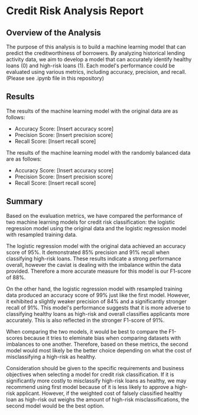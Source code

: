 # Credit Risk Analysis Report
## Overview of the Analysis

The purpose of this analysis is to build a machine learning model that can predict the creditworthiness of borrowers. By analyzing historical lending activity data, we aim to develop a model that can accurately identify healthy loans (0) and high-risk loans (1). Each model's performance could be evaluated using various metrics, including accuracy, precision, and recall. (Please see .ipynb file in this repository)

## Results
The results of the machine learning model with the original data are as follows:

* Accuracy Score: [Insert accuracy score]
* Precision Score: [Insert precision score]
* Recall Score: [Insert recall score]

The results of the machine learning model with the randomly balanced data are as follows:

* Accuracy Score: [Insert accuracy score]
* Precision Score: [Insert precision score]
* Recall Score: [Insert recall score]


## Summary

Based on the evaluation metrics, we have compared the performance of two machine learning models for credit risk classification: the logistic regression model using the original data and the logistic regression model with resampled training data.

The logistic regression model with the original data achieved an accuracy score of 95%. It demonstrated 85% precision and 91% recall when classifying high-risk loans. These results indicate a strong performance overall, however the caviat is dealing with the imbalance within the data provided. Therefore a more accurate measure for this model is our F1-score of 88%.

On the other hand, the logistic regression model with resampled training data produced an accuracy score of 99% just like the first model. However, it exhibited a slightly weaker precision of 84% and a significantly stronger recall of 91%. This model's performance suggests that it is more adverse to classifying  healthy loans as high-risk and overall classifies applicants more accurately. This is also reflected in the stronger F1-score of 91%.

When comparing the two models, it would be best to compare the F1-scores because it tries to eleminate bias when comparing datasets with imbalances to one another. Therefore, based on these metrics, the second model would most likely be the better choice depending on what the cost of misclassifying a high-risk as healthy.

Consideration should be given to the specific requirements and business objectives when selecting a model for credit risk classification. If it is significantly more costly to misclassify high-risk loans as healthy, we may recommend using first model because of it is less likely to approve a high-risk applicant. However, if the weighted cost of falsely classified healthy loan as high-risk out weighs the amount of high-risk misclassifications, the second model would be the best option.